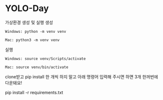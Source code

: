 # YOLO-Day
가상환경 생성 및 실행
생성
    
    Windows: python -m venv venv
    
    Mac: python3 -m venv venv

실행
    
    Windows: source venv/Scripts/activate
    
    Mac: source venv/bin/activate

    
clone받고 pip install 한 개씩 하지 말고 아래 명령어 입력해 주시면 하면 3개 한꺼번에 다운돼요!


pip install -r requirements.txt
